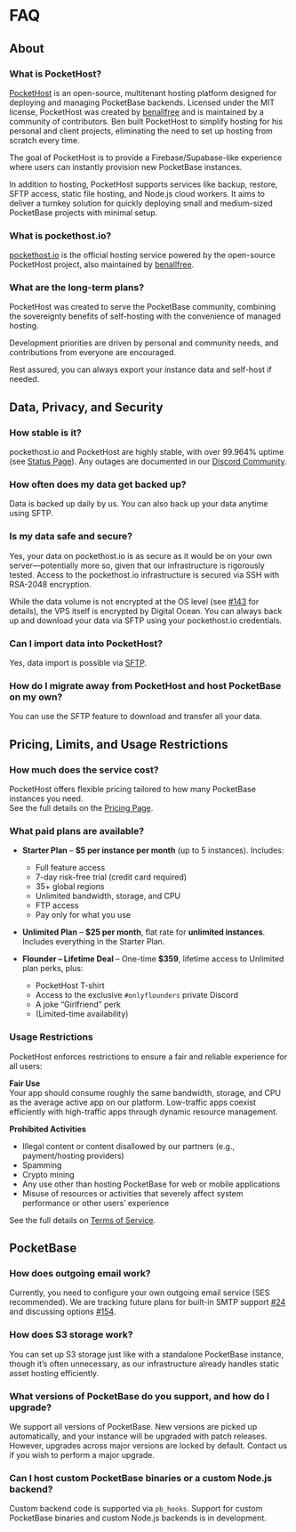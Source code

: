 # FAQ

## About

### What is PocketHost?

[PocketHost](https://github.com/pockethost/pockethost) is an open-source, multitenant hosting platform designed for deploying and managing PocketBase backends. Licensed under the MIT license, PocketHost was created by [benallfree](https://github.com/benallfree) and is maintained by a community of contributors. Ben built PocketHost to simplify hosting for his personal and client projects, eliminating the need to set up hosting from scratch every time.

The goal of PocketHost is to provide a Firebase/Supabase-like experience where users can instantly provision new PocketBase instances.

In addition to hosting, PocketHost supports services like backup, restore, SFTP access, static file hosting, and Node.js cloud workers. It aims to deliver a turnkey solution for quickly deploying small and medium-sized PocketBase projects with minimal setup.

### What is pockethost.io?

[pockethost.io](https://pockethost.io) is the official hosting service powered by the open-source PocketHost project, also maintained by [benallfree](https://github.com/benallfree).

### What are the long-term plans?

PocketHost was created to serve the PocketBase community, combining the sovereignty benefits of self-hosting with the convenience of managed hosting.

Development priorities are driven by personal and community needs, and contributions from everyone are encouraged.

Rest assured, you can always export your instance data and self-host if needed.

## Data, Privacy, and Security

### How stable is it?

pockethost.io and PocketHost are highly stable, with over 99.964% uptime (see [Status Page](https://status.pockethost.io/)). Any outages are documented in our [Discord Community](https://discord.com/channels/1128192380500193370/1128192380500193373).

### How often does my data get backed up?

Data is backed up daily by us. You can also back up your data anytime using SFTP.

### Is my data safe and secure?

Yes, your data on pockethost.io is as secure as it would be on your own server—potentially more so, given that our infrastructure is rigorously tested. Access to the pockethost.io infrastructure is secured via SSH with RSA-2048 encryption.

While the data volume is not encrypted at the OS level (see [#143](https://github.com/benallfree/pockethost/issues/143) for details), the VPS itself is encrypted by Digital Ocean. You can always back up and download your data via SFTP using your pockethost.io credentials.

### Can I import data into PocketHost?

Yes, data import is possible via [SFTP](/docs/ftp/).

### How do I migrate away from PocketHost and host PocketBase on my own?

You can use the SFTP feature to download and transfer all your data.

## Pricing, Limits, and Usage Restrictions

### How much does the service cost?

PocketHost offers flexible pricing tailored to how many PocketBase instances you need.  
See the full details on the [Pricing Page](https://pockethost.io/pricing).

### What paid plans are available?

- **Starter Plan** – **$5 per instance per month** (up to 5 instances). Includes:
  - Full feature access
  - 7-day risk-free trial (credit card required)
  - 35+ global regions
  - Unlimited bandwidth, storage, and CPU
  - FTP access
  - Pay only for what you use

- **Unlimited Plan** – **$25 per month**, flat rate for **unlimited instances**. Includes everything in the Starter Plan.

- **Flounder – Lifetime Deal** – One-time **$359**, lifetime access to Unlimited plan perks, plus:
  - PocketHost T-shirt
  - Access to the exclusive `#onlyflounders` private Discord
  - A joke “Girlfriend” perk
  - (Limited-time availability)

### Usage Restrictions
PocketHost enforces restrictions to ensure a fair and reliable experience for all users:

**Fair Use**  
Your app should consume roughly the same bandwidth, storage, and CPU as the average active app on our platform. Low-traffic apps coexist efficiently with high-traffic apps through dynamic resource management.

**Prohibited Activities**  
- Illegal content or content disallowed by our partners (e.g., payment/hosting providers)  
- Spamming  
- Crypto mining  
- Any use other than hosting PocketBase for web or mobile applications  
- Misuse of resources or activities that severely affect system performance or other users’ experience

See the full details on [Terms of Service](https://pockethost.io/terms).

## PocketBase

### How does outgoing email work?

Currently, you need to configure your own outgoing email service (SES recommended). We are tracking future plans for built-in SMTP support [#24](https://github.com/benallfree/pockethost/issues/24) and discussing options [#154](https://github.com/benallfree/pockethost/discussions/154).

### How does S3 storage work?

You can set up S3 storage just like with a standalone PocketBase instance, though it’s often unnecessary, as our infrastructure already handles static asset hosting efficiently.

### What versions of PocketBase do you support, and how do I upgrade?

We support all versions of PocketBase. New versions are picked up automatically, and your instance will be upgraded with patch releases. However, upgrades across major versions are locked by default. Contact us if you wish to perform a major upgrade.

### Can I host custom PocketBase binaries or a custom Node.js backend?

Custom backend code is supported via `pb_hooks`. Support for custom PocketBase binaries and custom Node.js backends is in development.
